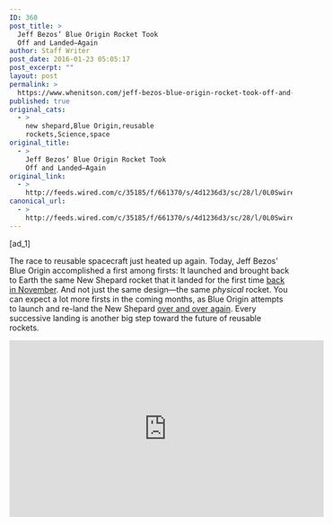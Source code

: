 ```yaml
---
ID: 360
post_title: >
  Jeff Bezos’ Blue Origin Rocket Took
  Off and Landed—Again
author: Staff Writer
post_date: 2016-01-23 05:05:17
post_excerpt: ""
layout: post
permalink: >
  https://www.whenitson.com/jeff-bezos-blue-origin-rocket-took-off-and-landed-again/
published: true
original_cats:
  - >
    new shepard,Blue Origin,reusable
    rockets,Science,space
original_title:
  - >
    Jeff Bezos’ Blue Origin Rocket Took
    Off and Landed—Again
original_link:
  - >
    http://feeds.wired.com/c/35185/f/661370/s/4d1236d3/sc/28/l/0L0Swired0N0C20A160C0A10Cjeff0Ebezos0Eblue0Eorigin0Erocket0Etook0Eoff0Eand0Elanded0Eagain0C/story01.htm
canonical_url:
  - >
    http://feeds.wired.com/c/35185/f/661370/s/4d1236d3/sc/28/l/0L0Swired0N0C20A160C0A10Cjeff0Ebezos0Eblue0Eorigin0Erocket0Etook0Eoff0Eand0Elanded0Eagain0C/story01.htm
---
```

 [ad_1]
<br><div id="start-of-content"><article class="content link-underline relative body-copy" data-js="content" itemprop="articleBody" readability="62.086666666667"><p>The race to reusable spacecraft just heated up again. Today, Jeff Bezos’ Blue Origin accomplished a first among firsts: It launched and brought back to Earth the same New Shepard rocket that it landed for the first time <a href="http://www.wired.com/2015/11/getting-into-space-is-much-easier-than-getting-into-orbit/" target="_blank">back in November</a>. And not just the same design—the same <em>physical</em> rocket. You can expect a lot more firsts in the coming months, as Blue Origin attempts to launch and re-land the New Shepard <a href="https://www.blueorigin.com/news" target="_blank">over and over again</a>. Every successive landing is another big step toward the future of reusable rockets.</p>
<p><iframe src="https://www.youtube.com/embed/74tyedGkoUc" width="560" height="315" frameborder="0" allowfullscreen="allowfullscreen"/></p>
<p>Blue Origin’s accomplishment comes just a month after its competitor SpaceX <a href="http://www.wired.com/2015/12/spacex-just-landed-rocket-ground-first-time/" target="_blank">successfully landed</a> one of its own rockets, the Falcon 9, on a landing pad at Cape Canaveral—and less than a week after it <a href="http://www.wired.com/2016/01/spacex-still-hasnt-gotten-its-sea-legs/" target="_blank">failed to land</a> a second Falcon 9 on an autonomous barge in the middle of the Pacific Ocean.</p>
<p>The companies are neck and neck, but there’s an important distinction between their feats: SpaceX landed its rocket from low Earth orbit, while both of Blue Origin’s landings came back from a lower apogee of about 100 km, the so-called Karman line that divides space from the Earth’s atmosphere. Rhett Allain does a great job explaining why <a href="http://www.wired.com/2015/11/getting-into-space-is-much-easier-than-getting-into-orbit/" target="_blank">coming back from orbit is harder</a>. SpaceX has said that it will likely never reuse the Falcon 9 that made its first landing—it’s somewhat of a historical artifact now—but they <em>have</em> been testing the rocket to see how it might have fared during a re-launch.</p>
<p>Both companies are working toward true reusability in a bid to make space launches and travel more affordable. <span>If you can reuse a rocket, each trip from Earth only costs you the fuel it takes to leave—not the tens of millions it takes to build a new ship. In the short term, that makes launches to places like the International Space Station much more economical. But Blue Origin states the long-term plan well at the end of their sizzle reel: “Our vision: millions of people living and working in space. You can’t get there by throwing the hardware away.” </span></p>
<p>While Blue Origin just got itself some major bragging rights, SpaceX is leading the polls in, let’s say, user engagement. An airspace closure near Blue Origin’s west Texas proving grounds fueled rumors of a test on Thursday, but the company declined to comment when WIRED asked about some <a href="https://twitter.com/phhbrown/status/690601166594449408" target="_blank">curious contrails</a> that appeared on Friday morning. Instead, the company waited to release footage—in its typical high-production fashion—until late Friday night. SpaceX, on the other hand, has chosen to stream footage of its launches live, including live footage of that one successful landing. Still, it’s hard to complain about a precious media strategy when you get to watch the first truly reusable rocket come back to Earth upright and in one piece.</p>

			<a class="visually-hidden skip-to-text-link focusable bg-white" href="#start-of-content">Go Back to Top. Skip To: Start of Article.</a>

			
</article>

	</div>
<br>[ad_2]
<br><a href="http://feeds.wired.com/c/35185/f/661370/s/4d1236d3/sc/28/l/0L0Swired0N0C20A160C0A10Cjeff0Ebezos0Eblue0Eorigin0Erocket0Etook0Eoff0Eand0Elanded0Eagain0C/story01.htm">Source </a>